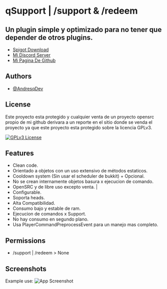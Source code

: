 # qSupport | /support & /redeem


## Un plugin simple y optimizado para no tener que depender de otros plugins.

 - [Spigot Download]()
 - [Mi Discord Server](https://discord.gg/jr4A3y3nzq)
 - [Mi Pagina De Github](https://github.com/AndresqDev)


## Authors

- [@AndresqDev](https://github.com/AndresqDev)


## License

Este proyecto esta protegido y cualquier venta de un proyecto opensrc propio de mi github derivara a un reporte en el sitio donde se venda el proyecto ya que este proyecto esta protegido sobre la licencia GPLv3.

[![GPLv3 License](https://img.shields.io/badge/License-GPL%20v3-yellow.svg)](https://opensource.org/licenses/)

## Features

- Clean code.
- Orientado a objetos con un uso extensivo de métodos estaticos.
- Cooldown system (Sin usar el scheduler de bukkit) + Opcional.
- No se crean internamente objetos basura x ejecucion de comando.
- OpenSRC y de libre uso excepto venta.
|
- Configurable.
- Soporta heads.
- Alta Compatibilidad.
- Consumo bajo y estable de ram.
- Ejecucion de comandos x Support.
- No hay consumo en segundo plano.
- Usa PlayerCommandPreprocessEvent para un manejo mas completo.

## Permissions
  
- /support | /redeem > None

## Screenshots
Example use:
![App Screenshot]([https://cdn.discordapp.com/attachments/1066599943378325525/1096126328144679082/image.png])


